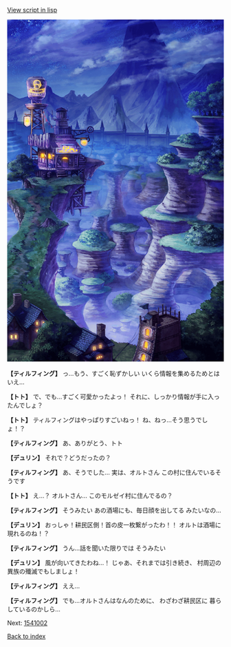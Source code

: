 [View script in lisp](../scripts/1540902.txt)

![005_Wilderness_Night.png](../images/backgrounds/005_Wilderness_Night.png)

**【ティルフィング】**
っ…もう、すごく恥ずかしい
いくら情報を集めるためとはいえ…

**【トト】**
で、でも…すごく可愛かったよっ！
それに、しっかり情報が手に入ったんでしょ？

**【トト】**
ティルフィングはやっぱりすごいねっ！
ね、ねっ…そう思うでしょ！？

**【ティルフィング】**
あ、ありがとう、トト

**【デュリン】**
それで？どうだったの？

**【ティルフィング】**
あ、そうでした…
実は、オルトさん
この村に住んでいるそうです

**【トト】**
え…？
オルトさん…
このモルゼイ村に住んでるの？

**【ティルフィング】**
そうみたい
あの酒場にも、毎日顔を出してる
みたいなの…

**【デュリン】**
おっしゃ！耕民区側！首の皮一枚繋がったわ！！
オルトは酒場に現れるのね！？

**【ティルフィング】**
うん…話を聞いた限りでは
そうみたい

**【デュリン】**
風が向いてきたわね…！
じゃあ、それまでは引き続き、
村周辺の異族の殲滅でもしましょ！

**【ティルフィング】**
ええ…

**【ティルフィング】**
でも…オルトさんはなんのために、
わざわざ耕民区に
暮らしているのかしら…

Next: [1541002](1541002.md)

[Back to index](index.md)
